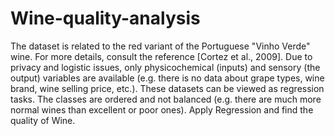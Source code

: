 # Wine-quality-analysis
The dataset is related to the red variant of the Portuguese "Vinho Verde" wine. 
For more details, consult the reference [Cortez et al., 2009]. Due to privacy and logistic issues, only physicochemical (inputs) and sensory (the output) variables are available (e.g. there is no data about grape types, wine brand, wine selling price, etc.). 
These datasets can be viewed as regression tasks. The classes are ordered and not balanced (e.g. there are much more normal wines than excellent or poor ones). Apply Regression and find the quality of Wine.
